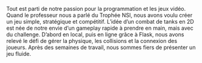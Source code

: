 Tout est parti de notre passion pour la programmation et les jeux vidéo. Quand le professeur nous a parlé du Trophée NSI, nous avons voulu créer un jeu simple, stratégique et compétitif. L’idée d’un combat de tanks en 2D est née de notre envie d’un gameplay rapide à prendre en main, mais avec du challenge. D’abord en local, puis en ligne grâce à Flask, nous avons relevé le défi de gérer la physique, les collisions et la connexion des joueurs. Après des semaines de travail, nous sommes fiers de présenter un jeu fluide.